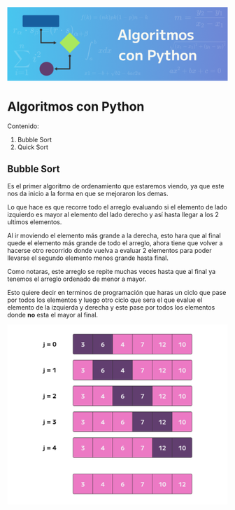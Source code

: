 <img src='src/img/Titular_Algoritmos.png'>

# Algoritmos con Python


Contenido:

1. Bubble Sort
2. Quick Sort



## Bubble Sort

Es el primer algoritmo de ordenamiento que estaremos viendo, ya que este nos da inicio a la forma en que se mejoraron los demas.

Lo que hace es que recorre todo el arreglo evaluando si el elemento de lado izquierdo es mayor al elemento del lado derecho y así hasta llegar a los 2 ultimos elementos.

Al ir moviendo el elemento más grande a la derecha, esto hara que al final quede el elemento más grande de todo el arreglo, ahora tiene que volver a hacerse otro recorrido donde vuelva a evaluar 2 elementos para poder llevarse el segundo elemento menos grande hasta final. 

Como notaras, este arreglo se repite muchas veces hasta que al final ya tenemos el arreglo ordenado de menor a mayor.

Esto quiere decir en terminos de programación que haras un ciclo que pase por todos los elementos y luego otro ciclo que sera el que evalue el elemento de la izquierda y derecha y este pase por todos los elementos donde **no** esta el mayor al final.

<img src='src/img/BubbleSort.png'>
